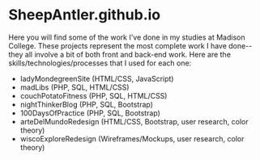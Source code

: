# SheepAntler.github.io

Here you will find some of the work I've done in my studies at Madison College. 
These projects represent the most complete work I have done--they all involve a bit of both front and back-end work.
Here are the skills/technologies/processes that I used for each one: 

* ladyMondegreenSite (HTML/CSS, JavaScript)
* madLibs (PHP, SQL, HTML/CSS)
* couchPotatoFitness (PHP, SQL, HTML/CSS)
* nightThinkerBlog (PHP, SQL, Bootstrap)
* 100DaysOfPractice (PHP, SQL, Bootstrap)
* arteDelMundoRedesign (HTML/CSS, Bootstrap, user research, color theory)
* wiscoExploreRedesign (Wireframes/Mockups, user research, color theory)

